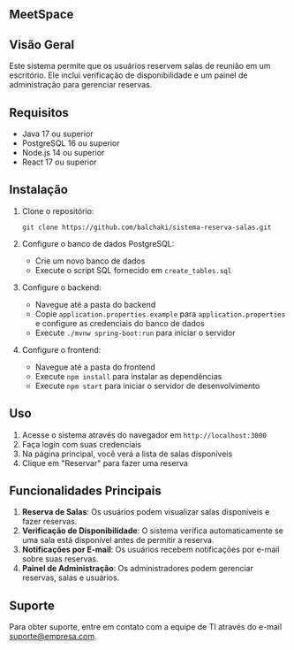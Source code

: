 ## MeetSpace

## Visão Geral

Este sistema permite que os usuários reservem salas de reunião em um escritório. Ele inclui verificação de disponibilidade e um painel de administração para gerenciar reservas.

## Requisitos

- Java 17 ou superior
- PostgreSQL 16 ou superior
- Node.js 14 ou superior
- React 17 ou superior

## Instalação

1. Clone o repositório:
   ```
   git clone https://github.com/balchaki/sistema-reserva-salas.git
   ```

2. Configure o banco de dados PostgreSQL:
   - Crie um novo banco de dados
   - Execute o script SQL fornecido em `create_tables.sql`

3. Configure o backend:
   - Navegue até a pasta do backend
   - Copie `application.properties.example` para `application.properties` e configure as credenciais do banco de dados
   - Execute `./mvnw spring-boot:run` para iniciar o servidor

4. Configure o frontend:
   - Navegue até a pasta do frontend
   - Execute `npm install` para instalar as dependências
   - Execute `npm start` para iniciar o servidor de desenvolvimento

## Uso

1. Acesse o sistema através do navegador em `http://localhost:3000`
2. Faça login com suas credenciais
3. Na página principal, você verá a lista de salas disponíveis
4. Clique em "Reservar" para fazer uma reserva

## Funcionalidades Principais

1. **Reserva de Salas**: Os usuários podem visualizar salas disponíveis e fazer reservas.
2. **Verificação de Disponibilidade**: O sistema verifica automaticamente se uma sala está disponível antes de permitir a reserva.
3. **Notificações por E-mail**: Os usuários recebem notificações por e-mail sobre suas reservas.
4. **Painel de Administração**: Os administradores podem gerenciar reservas, salas e usuários.

## Suporte

Para obter suporte, entre em contato com a equipe de TI através do e-mail suporte@empresa.com.
